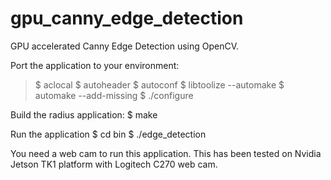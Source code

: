 gpu_canny_edge_detection
========================

GPU accelerated Canny Edge Detection using OpenCV. 

Port the application to your environment:
>	$ aclocal 
>	$ autoheader 
>	$ autoconf
>	$ libtoolize --automake
>	$ automake --add-missing
>	$ ./configure

Build the radius application:
	$ make

Run the application
	$ cd bin
	$ ./edge_detection

You need a web cam to run this application. This has been tested on Nvidia Jetson TK1 platform with Logitech C270 web cam.  
